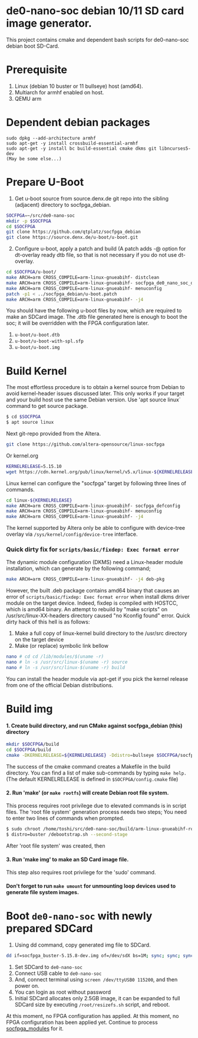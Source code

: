 de0-nano-soc debian 10/11 SD card image generator.
=====

This project contains cmake and dependent bash scripts for de0-nano-soc debian boot SD-Card.

Prerequisite
===============

1. Linux (debian 10 buster or 11 bullseye) host (amd64).
2. Multiarch for armhf enabled on host.
3. QEMU arm

Dependent debian packages
===========================

```
sudo dpkg --add-architecture armhf
sudo apt-get -y install crossbuild-essential-armhf
sudo apt-get -y install bc build-essential cmake dkms git libncurses5-dev
(May be some else...)
```

Prepare U-Boot
===========================
1. Get u-boot source from source.denx.de git repo into the sibling (adjacent) directory to socfpga_debian.

```bash
SOCFPGA=~/src/de0-nano-soc
mkdir -p $SOCFPGA
cd $SOCFPGA
git clone https://github.com/qtplatz/socfpga_debian
git clone https://source.denx.de/u-boot/u-boot.git
```
2. Configure u-boot, apply a patch and build (A patch adds -@ option for dt-overlay ready dtb file, so that is not necessary if you do not use dt-overlay.

```bash
cd $SOCFPGA/u-boot/
make ARCH=arm CROSS_COMPILE=arm-linux-gnueabihf- distclean
make ARCH=arm CROSS_COMPILE=arm-linux-gnueabihf- socfpga_de0_nano_soc_defconfig
make ARCH=arm CROSS_COMPILE=arm-linux-gnueabihf- menuconfig
patch -p1 < ../socfpga_debian/u-boot.patch
make ARCH=arm CROSS_COMPILE=arm-linux-gnueabihf- -j4
```
You should have the following u-boot files by now, which are required to make an SDCard image.
The .dtb file generated here is enough to boot the soc; it will be overridden with the FPGA configuration later.

1. `u-boot/u-boot.dtb`
1. `u-boot/u-boot-with-spl.sfp`
1. `u-boot/u-boot.img`

Build Kernel
=============================

The most effortless procedure is to obtain a kernel source from Debian to avoid kernel-header issues discussed later.  This only works if your target and your build host use the same Debian version.  Use 'apt source linux` command to get source package.

```bash
$ cd $SOCFPGA
$ apt source linux
```

Next git-repo provided from the Altera.

```bash
git clone https://github.com/altera-opensource/linux-socfpga
```

Or kernel.org

```bash
KERNELRELEASE=5.15.10
wget https://cdn.kernel.org/pub/linux/kernel/v5.x/linux-${KERNELRELEASE}.tar.xz; tar xvf linux-${KERNELRELEASE}.tar.xz
```

Linux kernel can configure the "socfpga" target by following three lines of commands.

```bash
cd linux-${KERNELRELEASE}
make ARCH=arm CROSS_COMPILE=arm-linux-gnueabihf- socfpga_defconfig
make ARCH=arm CROSS_COMPILE=arm-linux-gnueabihf- menuconfig
make ARCH=arm CROSS_COMPILE=arm-linux-gnueabihf- -j4
```

The kernel supported by Altera only be able to configure with device-tree overlay via `/sys/kernel/config/device-tree` interface.

### Quick dirty fix for `scripts/basic/fixdep: Exec format error`

The dynamic module configuration (DKMS) need a Linux-header module installation, which can generate by the following command;

```bash
make ARCH=arm CROSS_COMPILE=arm-linux-gnueabihf- -j4 deb-pkg
```
However, the built .deb package contains amd64 binary that causes an error of `scripts/basic/fixdep: Exec format error` when install dkms driver module on the target device.  Indeed, fixdep is compiled with HOSTCC, which is amd64 binary.  An attempt to rebuild by "make scripts" on /usr/src/linux-XX-headers directory caused "no Kconfig found" error.  Quick dirty hack of this hell is as follows:

1. Make a full copy of linux-kernel build directory to the /usr/src directory on the target device
2. Make (or replace) symbolic link bellow
```bash
nano # cd cd /lib/modules/$(uname -r)
nano # ln -s /usr/src/linux-$(uname -r) source
nano # ln -s /usr/src/linux-$(uname -r) build
```

You can install the header module via apt-get if you pick the kernel release from one of the official Debian distributions.

Build img
=============================

#### 1. Create build directory, and run CMake against socfpga_debian (this) directory

```bash
mkdir $SOCFPGA/build
cd $SOCFPGA/build
cmake -DKERNELRELEASE=${KERNELRELEASE} -Ddistro=bullseye $SOCFPGA/socfpga_debian
```

The success of the cmake command creates a Makefile in the build directory.  You can find a list of make sub-commands by typing `make help.`
(The default KERNELRELEASE is defined in `$SOCFPGA/config.cmake` file)

#### 2. Run 'make' (or `make rootfs`) will create Debian root file system.
This process requires root privilege due to elevated commands is in script files.  The 'root file system' generation process needs two steps; You need to enter two lines of commands when prompted.
```bash
$ sudo chroot /home/toshi/src/de0-nano-soc/build/arm-linux-gnueabihf-rootfs-buster
$ distro=buster /debootstrap.sh --second-stage
```
After 'root file system' was created, then

#### 3. Run 'make img' to make an SD Card image file.
This step also requires root privilege for the 'sudo' command.
#### Don't forget to run `make umount` for unmounting loop devices used to generate file system images.

Boot `de0-nano-soc` with newly prepared SDCard
=============================

1. Using dd command, copy generated img file to SDCard.
```bash
dd if=socfpga_buster-5.15.8-dev.img of=/dev/sdX bs=1M; sync; sync; sync
```
1. Set SDCard to `de0-nano-soc`
1. Connect USB cable to `de0-nano-soc`
1. And, connect terminal using `screen /dev/ttyUSB0 115200`, and then power on.
1. You can login as root without password
1. Initial SDCard allocates only 2.5GB image, it can be expanded to full SDCard size by executing `/root/resizefs.sh` script, and reboot.

At this moment, no FPGA configuration has applied.  At this moment, no FPGA configuration has been applied yet.  Continue to process [socfpga_modules](https://github.com/qtplatz/socfpga_modules) for it.
